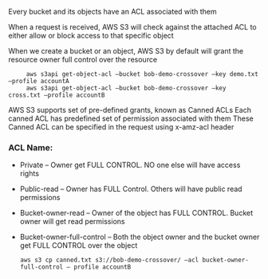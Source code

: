 Every bucket and its objects have an ACL associated with them

When a request is received, AWS S3 will check against the attached ACL to either allow or block access to that specific object

When we create a bucket or an object, AWS S3 by default will grant the resource owner full control over the resource

         aws s3api get-object-acl –bucket bob-demo-crossover –key demo.txt –profile accountA 
         aws s3api get-object-acl –bucket bob-demo-crossover –key cross.txt –profile accountB 

AWS S3 supports set of pre-defined grants, known as Canned ACLs
Each canned ACL has predefined set of permission associated with them
These Canned ACL can be specified in the request using x-amz-acl header

### ACL Name:
* Private – Owner get FULL CONTROL. NO one else will have access rights
* Public-read – Owner has FULL Control. Others will have public read permissions
* Bucket-owner-read – Owner of the object has FULL CONTROL. Bucket owner will get read permissions
* Bucket-owner-full-control – Both the object owner and the bucket owner get FULL CONTROL over the object

      aws s3 cp canned.txt s3://bob-demo-crossover/ –acl bucket-owner-full-control – profile accountB
